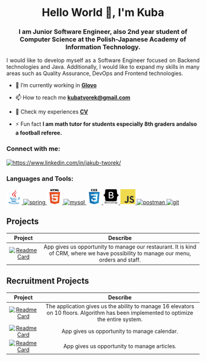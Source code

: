 <h1 align="center">Hello World 👋, I'm Kuba</h1>
<h3 align="center">I am Junior Software Engineer, also 2nd year student of Computer Science at the Polish-Japanese Academy of Information Technology.</h3>
<p align="justify">I would like to develop myself as a Software Engineer focused on Backend technologies and Java. Additionally, I would like to expand my skills in many areas such as Quality Assurance, DevOps and Frontend technologies.</p>

- 🔭 I’m currently working in [**Glovo**](https://glovoapp.com/)

- 📫 How to reach me **kubatvorek@gmail.com**

- 📄 Check my experiences [**CV**](https://github.com/KubaTworek/KubaTworek/files/10191239/cv.pdf)

- ⚡ Fun fact **I am math tutor for students especially 8th graders andalso a football referee.**

<h3 align="left">Connect with me:</h3>
<p align="left">
<a href="https://www.linkedin.com/in/jakub-tworek/" target="blank"><img align="center" src="https://raw.githubusercontent.com/rahuldkjain/github-profile-readme-generator/master/src/images/icons/Social/linked-in-alt.svg" alt="https://www.linkedin.com/in/jakub-tworek/" height="30" width="40" /></a>
</p>

<h3 align="left">Languages and Tools:</h3>

 <p align="left"> <a href="https://www.java.com" target="_blank" rel="noreferrer"> <img src="https://raw.githubusercontent.com/devicons/devicon/master/icons/java/java-original.svg" alt="java" width="40" height="40"/> </a> <a href="https://spring.io/" target="_blank" rel="noreferrer"> <img src="https://www.vectorlogo.zone/logos/springio/springio-icon.svg" alt="spring" width="40" height="40"/> </a> <a href="https://www.w3.org/html/" target="_blank" rel="noreferrer"> <img src="https://raw.githubusercontent.com/devicons/devicon/master/icons/html5/html5-original-wordmark.svg" alt="html5" width="40" height="40"/> </a> <a href="https://dev.mysql.com/" target="_blank" rel="noreferrer"> <img src="https://www.vectorlogo.zone/logos/mysql/mysql-ar21.svg" alt="mysql" width="40" height="40"/> </a> <a href="https://www.w3schools.com/css/" target="_blank" rel="noreferrer"> <img src="https://raw.githubusercontent.com/devicons/devicon/master/icons/css3/css3-original-wordmark.svg" alt="css3" width="40" height="40"/> </a> <a href="https://getbootstrap.com" target="_blank" rel="noreferrer"> <img src="https://raw.githubusercontent.com/devicons/devicon/master/icons/bootstrap/bootstrap-plain-wordmark.svg" alt="bootstrap" width="40" height="40"/> </a> <a href="https://developer.mozilla.org/en-US/docs/Web/JavaScript" target="_blank" rel="noreferrer"> <img src="https://raw.githubusercontent.com/devicons/devicon/master/icons/javascript/javascript-original.svg" alt="javascript" width="40" height="40"/> </a> <a href="https://postman.com" target="_blank" rel="noreferrer"> <img src="https://www.vectorlogo.zone/logos/getpostman/getpostman-icon.svg" alt="postman" width="40" height="40"/> </a> <a href="https://git-scm.com/" target="_blank" rel="noreferrer"> <img src="https://www.vectorlogo.zone/logos/git-scm/git-scm-icon.svg" alt="git" width="40" height="40"/> </a> </p>

## Projects

Project                    |  Describe
:-------------------------:|:-------------------------:
[![Readme Card](https://github-readme-stats.vercel.app/api/pin/?username=KubaTworek&repo=Restaurant-Management-System)](https://github.com/KubaTworek/Restaurant-Management-System)  |  App gives us opportunity to manage our restaurant. It is kind of CRM, where we have possibility to manage our menu, orders and staff.

## Recruitment Projects

Project                    |  Describe
:-------------------------:|:-------------------------:
[![Readme Card](https://github-readme-stats.vercel.app/api/pin/?username=KubaTworek&repo=Recruitment-Project-Elevators)](https://github.com/KubaTworek/Recruitment-Project-Elevators)  |  The application gives us the ability to manage 16 elevators on 10 floors. Algorithm has been implemented to optimize the entire system.
[![Readme Card](https://github-readme-stats.vercel.app/api/pin/?username=KubaTworek&repo=Rest-API-Calendar)](https://github.com/KubaTworek/Rest-API-Calendar)  |  App gives us opportunity to manage calendar.
[![Readme Card](https://github-readme-stats.vercel.app/api/pin/?username=KubaTworek&repo=Recruitment-Project-Elevators)](https://github.com/KubaTworek/REST-API-Articles)  |  App gives us opportunity to manage articles.
